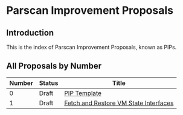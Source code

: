 # Parscan Improvement Proposals

## Introduction

This is the index of Parscan Improvement Proposals, known as PIPs.

## All Proposals by Number

| Number | Status   | Title                                                                |
| ------ | -------- |----------------------------------------------------------------------|
| 0      | Draft    | [PIP Template](PIP-000.md)                                           |
| 1      | Draft    | [Fetch and Restore VM State Interfaces](PIP-001.md)            |
